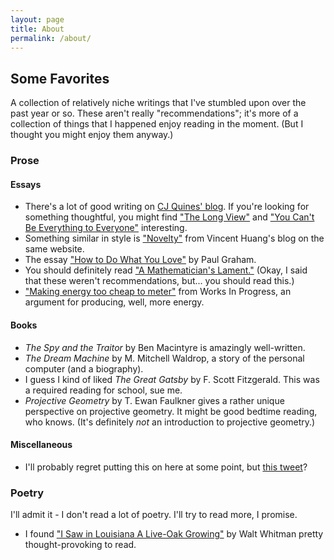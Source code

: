 ```yaml
---
layout: page
title: About
permalink: /about/
---
```


## Some Favorites

A collection of relatively niche writings that I've stumbled upon over the past year or so. These aren't really "recommendations"; it's more of a collection of things that I happened enjoy reading in the moment. (But I thought you might enjoy them anyway.)

### Prose

#### Essays

- There's a lot of good writing on [CJ Quines' blog](https://mitadmissions.org/blogs/author/cjq/). If you're looking for something thoughtful, you might find ["The Long View"](https://mitadmissions.org/blogs/entry/the-long-view/) and ["You Can't Be Everything to Everyone"](https://mitadmissions.org/blogs/entry/you-cant-be-everything-to-everyone/) interesting.
- Something similar in style is ["Novelty"](https://mitadmissions.org/blogs/entry/novelty/) from Vincent Huang's blog on the same website.
- The essay ["How to Do What You Love"](http://www.paulgraham.com/love.html) by Paul Graham.
- You should definitely read ["A Mathematician's Lament."](https://www.maa.org/external_archive/devlin/LockhartsLament.pdf) (Okay, I said that these weren't recommendations, but... you should read this.)
- ["Making energy too cheap to meter"](https://worksinprogress.co/issue/making-energy-too-cheap-to-meter) from Works In Progress, an argument for producing, well, more energy.

#### Books

- *The Spy and the Traitor* by Ben Macintyre is amazingly well-written.
- *The Dream Machine* by M. Mitchell Waldrop, a story of the personal computer (and a biography).
- I guess I kind of liked *The Great Gatsby* by F. Scott Fitzgerald. This was a required reading for school, sue me.
- *Projective Geometry* by T. Ewan Faulkner gives a rather unique perspective on projective geometry. It might be good bedtime reading, who knows. (It's definitely *not* an introduction to projective geometry.) 

#### Miscellaneous

- I'll probably regret putting this on here at some point, but [this tweet](https://twitter.com/collision/status/1529452415346302976)?

### Poetry

I'll admit it - I don't read a lot of poetry. I'll try to read more, I promise.

- I found ["I Saw in Louisiana A Live-Oak Growing"](https://www.poetryfoundation.org/poems/45471/i-saw-in-louisiana-a-live-oak-growing) by Walt Whitman pretty thought-provoking to read.

[jekyll-organization]: https://github.com/jekyll
